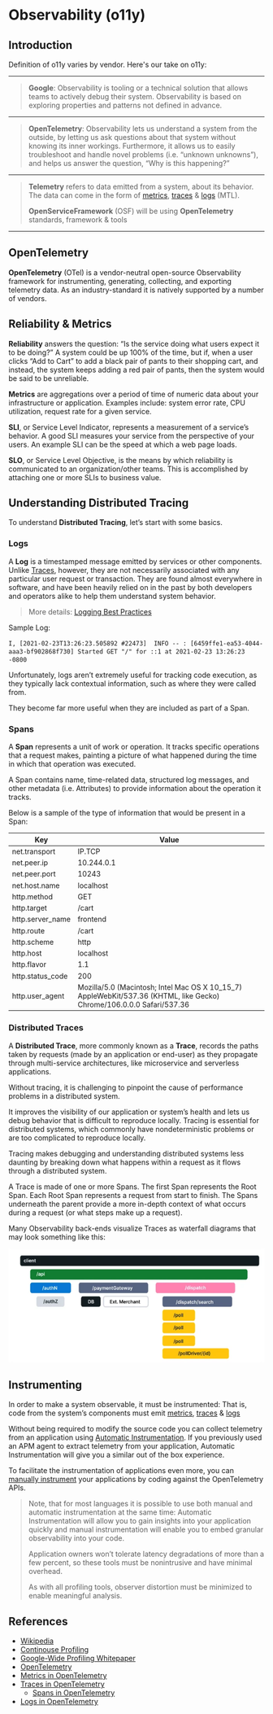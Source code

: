 # Observability (o11y)

## Introduction

Definition of o11y varies by vendor. Here's our take on o11y:

---
> **Google**: Observability is tooling or a technical solution that allows teams to actively debug their system. Observability is based on exploring properties and patterns not defined in advance.
---
> **OpenTelemetry**: Observability lets us understand a system from the outside, by letting us ask questions about that system without knowing its inner workings. Furthermore, it allows us to easily troubleshoot and handle novel problems (i.e. “unknown unknowns”), and helps us answer the question, “Why is this happening?”
---
> **Telemetry** refers to data emitted from a system, about its behavior. The data can come in the form of [metrics](#reliability--metrics), [traces](#distributed-traces) & [logs](#logs) (MTL).
>
> **OpenServiceFramework** (OSF) will be using **OpenTelemetry** standards, framework & tools
---

## OpenTelemetry

**OpenTelemetry** (OTel) is a vendor-neutral open-source Observability framework for instrumenting, generating, collecting, and exporting telemetry data. As an industry-standard it is natively supported by a number of vendors.

## Reliability & Metrics

**Reliability** answers the question: “Is the service doing what users expect it to be doing?” A system could be up 100% of the time, but if, when a user clicks “Add to Cart” to add a black pair of pants to their shopping cart, and instead, the system keeps adding a red pair of pants, then the system would be said to be unreliable.

**Metrics** are aggregations over a period of time of numeric data about your infrastructure or application. Examples include: system error rate, CPU utilization, request rate for a given service.

**SLI**, or Service Level Indicator, represents a measurement of a service’s behavior. A good SLI measures your service from the perspective of your users. An example SLI can be the speed at which a web page loads.

**SLO**, or Service Level Objective, is the means by which reliability is communicated to an organization/other teams. This is accomplished by attaching one or more SLIs to business value.

## Understanding Distributed Tracing

To understand **Distributed Tracing**, let’s start with some basics.

### Logs

A **Log** is a timestamped message emitted by services or other components. Unlike [Traces](#distributed-traces), however, they are not necessarily associated with any particular user request or transaction. They are found almost everywhere in software, and have been heavily relied on in the past by both developers and operators alike to help them understand system behavior.

> More details: [Logging Best Practices](logging.md)

Sample Log:

```text
I, [2021-02-23T13:26:23.505892 #22473]  INFO -- : [6459ffe1-ea53-4044-aaa3-bf902868f730] Started GET "/" for ::1 at 2021-02-23 13:26:23 -0800
```

Unfortunately, logs aren’t extremely useful for tracking code execution, as they typically lack contextual information, such as where they were called from.

They become far more useful when they are included as part of a Span.

### Spans

A **Span** represents a unit of work or operation. It tracks specific operations that a request makes, painting a picture of what happened during the time in which that operation was executed.

A Span contains name, time-related data, structured log messages, and other metadata (i.e. Attributes) to provide information about the operation it tracks.

Below is a sample of the type of information that would be present in a Span:

| Key | Value |
|-----|-------|
| net.transport | IP.TCP |
| net.peer.ip | 10.244.0.1 |
| net.peer.port | 10243 |
| net.host.name | localhost |
| http.method | GET |
| http.target | /cart |
| http.server_name | frontend |
| http.route | /cart |
| http.scheme | http |
| http.host | localhost |
| http.flavor | 1.1 |
| http.status_code | 200 |
| http.user_agent | Mozilla/5.0 (Macintosh; Intel Mac OS X 10_15_7) AppleWebKit/537.36 (KHTML, like Gecko) Chrome/106.0.0.0 Safari/537.36 |

### Distributed Traces

A **Distributed Trace**, more commonly known as a **Trace**, records the paths taken by requests (made by an application or end-user) as they propagate through multi-service architectures, like microservice and serverless applications.

Without tracing, it is challenging to pinpoint the cause of performance problems in a distributed system.

It improves the visibility of our application or system’s health and lets us debug behavior that is difficult to reproduce locally. Tracing is essential for distributed systems, which commonly have nondeterministic problems or are too complicated to reproduce locally.

Tracing makes debugging and understanding distributed systems less daunting by breaking down what happens within a request as it flows through a distributed system.

A Trace is made of one or more Spans. The first Span represents the Root Span. Each Root Span represents a request from start to finish. The Spans underneath the parent provide a more in-depth context of what occurs during a request (or what steps make up a request).

Many Observability back-ends visualize Traces as waterfall diagrams that may look something like this:

![Distributed Traces](../images/waterfall_trace.png)

## Instrumenting

In order to make a system observable, it must be instrumented: That is, code from the system’s components must emit [metrics](#reliability--metrics), [traces](#distributed-traces) & [logs](#logs)

Without being required to modify the source code you can collect telemetry from an application using [Automatic Instrumentation](https://opentelemetry.io/docs/reference/specification/glossary/#automatic-instrumentation). If you previously used an APM agent to extract telemetry from your application, Automatic Instrumentation will give you a similar out of the box experience.

To facilitate the instrumentation of applications even more, you can [manually instrument](https://opentelemetry.io/docs/reference/specification/glossary/#manual-instrumentation) your applications by coding against the OpenTelemetry APIs.

> Note, that for most languages it is possible to use both manual and automatic instrumentation at the same time: Automatic Instrumentation will allow you to gain insights into your application quickly and manual instrumentation will enable you to embed granular observability into your code.
>
> Application owners won’t tolerate latency degradations of more than a few percent, so these tools must be nonintrusive and have minimal overhead.
>
> As with all profiling tools, observer distortion must be minimized to enable meaningful analysis.

## References

- [Wikipedia](https://en.wikipedia.org/wiki/Software_observability)
- [Continouse Profiling](https://www.cncf.io/blog/2022/05/31/what-is-continuous-profiling/)
- [Google-Wide Profiling Whitepaper](https://research.google/pubs/pub36575/)
- [OpenTelemetry](https://opentelemetry.io/docs/)
- [Metrics in OpenTelemetry](https://opentelemetry.io/docs/concepts/signals/metrics/)
- [Traces in OpenTelemetry](https://opentelemetry.io/docs/concepts/signals/traces/)
  - [Spans in OpenTelemetry](https://opentelemetry.io/docs/concepts/signals/traces/#spans-in-opentelemetry)
- [Logs in OpenTelemetry](https://opentelemetry.io/docs/concepts/signals/logs/)
